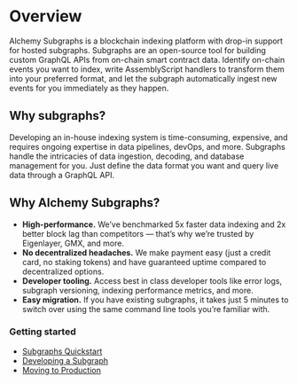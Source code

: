 # Overview

Alchemy Subgraphs is a blockchain indexing platform with drop-in support for hosted subgraphs.
Subgraphs are an open-source tool for building custom GraphQL APIs from on-chain smart contract data.
Identify on-chain events you want to index, write AssemblyScript handlers to transform them into your preferred format, and let the subgraph automatically ingest new events for you immediately as they happen.

## Why subgraphs?

Developing an in-house indexing system is time-consuming, expensive, and requires ongoing expertise in data pipelines, devOps, and more.
Subgraphs handle the intricacies of data ingestion, decoding, and database management for you. Just define the data format you want and query live data through a GraphQL API.

## Why Alchemy Subgraphs?

- **High-performance.** We’ve benchmarked 5x faster data indexing and 2x better block lag than competitors — that’s why we’re trusted by Eigenlayer, GMX, and more.
- **No decentralized headaches.** We make payment easy (just a credit card, no staking tokens) and have guaranteed uptime compared to decentralized options.
- **Developer tooling.** Access best in class developer tools like error logs, subgraph versioning, indexing performance metrics, and more.
- **Easy migration.** If you have existing subgraphs, it takes just 5 minutes to switch over using the same command line tools you’re familiar with.

### Getting started

- [Subgraphs Quickstart](https://www.alchemy.com/docs/reference/subgraphs-quickstart)
- [Developing a Subgraph](https://www.alchemy.com/docs/reference/developing-a-subgraph)
- [Moving to Production](https://www.alchemy.com/docs/reference/moving-to-production)
